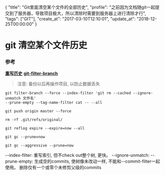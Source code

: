 {
  "title": "Git里面清空某个文件的全部历史",
  "profile": "之前因为文档随git一起提交到了服务器，导致项目极大，所以清除时需要到服务器上进行清除才行",
  "tags": ["GIT"],
  "create_at": "2017-03-10T12:10:01",
  "update_at": "2018-12-25T00:00:00"
}
# git 清空某个文件历史

### 参考
__[重写历史](https://git-scm.com/book/zh/v1/Git-%E5%B7%A5%E5%85%B7-%E9%87%8D%E5%86%99%E5%8E%86%E5%8F%B2)__
__[git-filter-branch](https://www.git-scm.com/docs/git-filter-branch)__


> 注意: 备份以后再操作项目, 以防止数据丢失

```shell
git filter-branch --force --index-filter 'git rm --cached --ignore-unmatch 文件名'
--prune-empty --tag-name-filter cat -- --all

git push origin master --force

rm -rf .git/refs/original/

git reflog expire --expire=now --all

git gc --prune=now

git gc --aggressive --prune=now
```


--index-filter: 重写索引, 但不check out整个树, 更快。
--ignore-unmatch: 
--prune-empty: 生成空的commits, 使树像未改动一样, 不能和--commit-filter一起使用。
删除仅有一个或零个未修剪父级的commits
